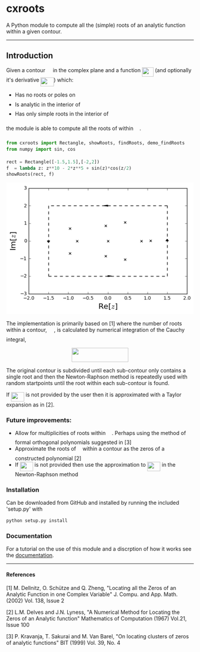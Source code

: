 
# cxroots
A Python module to compute all the (simple) roots of an analytic function within a given contour.

---

## Introduction

Given a contour <img src="https://rawgit.com/RParini/cxroots/None/svgs/9b325b9e31e85137d1de765f43c0f8bc.svg?invert_in_darkmode" align=middle width=12.876435000000003pt height=22.381919999999983pt/> in the complex plane and a function <img src="https://rawgit.com/RParini/cxroots/None/svgs/210d22201f1dd53994dc748e91210664.svg?invert_in_darkmode" align=middle width=30.864075pt height=24.56552999999997pt/> (and optionally it's derivative <img src="https://rawgit.com/RParini/cxroots/None/svgs/fc05b2681daad9671bb48c269dcca2d6.svg?invert_in_darkmode" align=middle width=35.47599pt height=24.668490000000013pt/>) which:

* Has no roots or poles on <img src="https://rawgit.com/RParini/cxroots/None/svgs/9b325b9e31e85137d1de765f43c0f8bc.svg?invert_in_darkmode" align=middle width=12.876435000000003pt height=22.381919999999983pt/>
* Is analytic in the interior of <img src="https://rawgit.com/RParini/cxroots/None/svgs/9b325b9e31e85137d1de765f43c0f8bc.svg?invert_in_darkmode" align=middle width=12.876435000000003pt height=22.381919999999983pt/>
* Has only simple roots in the interior of <img src="https://rawgit.com/RParini/cxroots/None/svgs/9b325b9e31e85137d1de765f43c0f8bc.svg?invert_in_darkmode" align=middle width=12.876435000000003pt height=22.381919999999983pt/>

the module is able to compute all the roots of within <img src="https://rawgit.com/RParini/cxroots/None/svgs/9b325b9e31e85137d1de765f43c0f8bc.svg?invert_in_darkmode" align=middle width=12.876435000000003pt height=22.381919999999983pt/>.


```python
from cxroots import Rectangle, showRoots, findRoots, demo_findRoots
from numpy import sin, cos

rect = Rectangle([-1.5,1.5],[-2,2])
f  = lambda z: z**10 - 2*z**5 + sin(z)*cos(z/2)
showRoots(rect, f)
```


![png](readme_input_files/readme_input_1_0.png)


The implementation is primarily based on [1] where the number of roots within a contour, <img src="https://rawgit.com/RParini/cxroots/None/svgs/f9c4988898e7f532b9f826a75014ed3c.svg?invert_in_darkmode" align=middle width=14.944050000000002pt height=22.381919999999983pt/>, is calculated by numerical integration of the Cauchy integral,

<p align="center"><img src="https://rawgit.com/RParini/cxroots/None/svgs/366e872f6f14ca3dcb6c05bd9058dc91.svg?invert_in_darkmode" align=middle width=151.216065pt height=38.824995pt/></p>

The original contour is subdivided until each sub-contour only contains a single root and then the Newton-Raphson method is repeatedly used with random startpoints until the root within each sub-contour is found.

If <img src="https://rawgit.com/RParini/cxroots/None/svgs/fc05b2681daad9671bb48c269dcca2d6.svg?invert_in_darkmode" align=middle width=35.47599pt height=24.668490000000013pt/> is not provided by the user then it is approximated with a Taylor expansion as in [2].

### Future improvements:
* Allow for multiplicities of roots within <img src="https://rawgit.com/RParini/cxroots/None/svgs/9b325b9e31e85137d1de765f43c0f8bc.svg?invert_in_darkmode" align=middle width=12.876435000000003pt height=22.381919999999983pt/>.  Perhaps using the method of formal orthogonal polynomials suggested in [3]
* Approximate the roots of <img src="https://rawgit.com/RParini/cxroots/None/svgs/190083ef7a1625fbc75f243cffb9c96d.svg?invert_in_darkmode" align=middle width=9.780705000000003pt height=22.745910000000016pt/> within a contour as the zeros of a constructed polynomial [2]
* If <img src="https://rawgit.com/RParini/cxroots/None/svgs/fc05b2681daad9671bb48c269dcca2d6.svg?invert_in_darkmode" align=middle width=35.47599pt height=24.668490000000013pt/> is not provided then use the approximation to <img src="https://rawgit.com/RParini/cxroots/None/svgs/fc05b2681daad9671bb48c269dcca2d6.svg?invert_in_darkmode" align=middle width=35.47599pt height=24.668490000000013pt/> in the Newton-Raphson method

### Installation
Can be downloaded from GitHub and installed by running the included 'setup.py' with
```bash
python setup.py install
```

### Documentation
For a tutorial on the use of this module and a discrption of how it works see the [documentation](https://rparini.github.io/cxroots/).

---

#### References
[1] M. Dellnitz, O. Schütze and Q. Zheng, "Locating all the Zeros of an Analytic Function in one Complex Variable" J. Compu. and App. Math. (2002) Vol. 138, Issue 2

[2] L.M. Delves and J.N. Lyness, "A Numerical Method for Locating the Zeros of an Analytic function" Mathematics of Computation (1967) Vol.21, Issue 100

[3] P. Kravanja, T. Sakurai and M. Van Barel, "On locating clusters of zeros of analytic functions" BIT (1999) Vol. 39, No. 4
